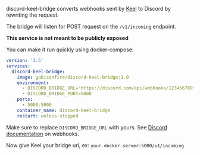 discord-keel-bridge converts webhooks sent by [Keel](https://keel.sh/) to Discord by rewriting the request.

The bridge will listen for POST request on the  `/v1/incoming` endpoint.

**This service is not meant to be publicly exposed**

You can make it run quickly using docker-compose:
```yaml
version: '3.5'
services:
  discord-keel-bridge:
    image: gabisonfire/discord-keel-bridge:1.0
    environment:
      - DISCORD_BRIDGE_URL="https://discord.com/api/webhooks/123456789"
      - DISCORD_BRIDGE_PORT=5000
    ports:
      - 5000:5000
    container_name: discord-keel-bridge
    restart: unless-stopped
```
Make sure to replace `DISCORD_BRIDGE_URL` with yours.
See [Discord documentation](https://support.discord.com/hc/en-us/articles/228383668-Intro-to-Webhooks) on webhooks.

Now give Keel your bridge url, ex: `your.docker.server:5000/v1/incoming`